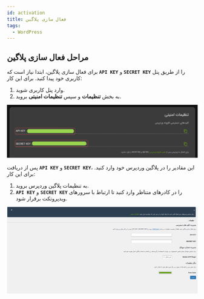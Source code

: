 ```yaml
---
id: activation
title: فعال سازی پلاگین
tags:
  - WordPress
---
```


## مراحل فعال سازی پلاگین

برای فعال سازی پلاگین، ابتدا نیاز است که **`API KEY`** و **`SECRET KEY`** را از طریق پنل کاربری خود پیدا کنید. برای این کار:

1. وارد پنل کاربری شوید.
2. به بخش **تنظیمات** و سپس **تنظیمات امنیتی** بروید.

![Image](./img/03.jpg)

پس از دریافت **`API KEY`** و **`SECRET KEY`**، این مقادیر را در پلاگین وردپرس خود وارد کنید. برای این کار:

1. به تنظیمات پلاگین وردپرس بروید.
2. **`API KEY`** و **`SECRET KEY`** را در کادرهای متناظر وارد کنید تا ارتباط با سرورهای ویدپروتکت برقرار شود.

![Image](./img/04.png)
